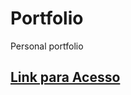 <h1>Portfolio</h1>

<p>Personal portfolio</p> 

<h2><a href="https://yasminelima.github.io/portfolio/" target="_blank">Link para Acesso</a></h2><br>
